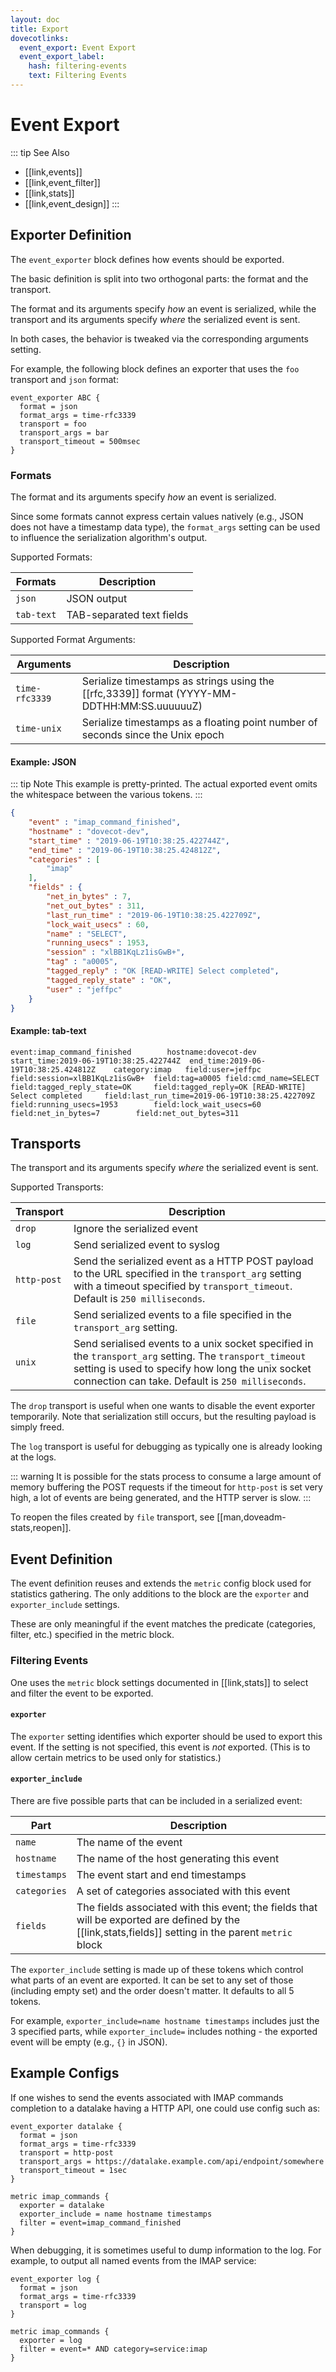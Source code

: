 ```yaml
---
layout: doc
title: Export
dovecotlinks:
  event_export: Event Export
  event_export_label:
    hash: filtering-events
    text: Filtering Events
---
```


# Event Export

::: tip See Also
* [[link,events]]
* [[link,event_filter]]
* [[link,stats]]
* [[link,event_design]]
:::

## Exporter Definition

The `event_exporter` block defines how events should be exported.

The basic definition is split into two orthogonal parts: the format and
the transport.

The format and its arguments specify *how* an event is serialized, while the
transport and its arguments specify *where* the serialized event is sent.

In both cases, the behavior is tweaked via the corresponding arguments
setting.

For example, the following block defines an exporter that uses the `foo`
transport and `json` format:

```[dovecot.conf]
event_exporter ABC {
  format = json
  format_args = time-rfc3339
  transport = foo
  transport_args = bar
  transport_timeout = 500msec
}
```

### Formats

The format and its arguments specify *how* an event is serialized.

Since some formats cannot express certain values natively (e.g., JSON does not
have a timestamp data type), the `format_args` setting can be used to
influence the serialization algorithm's output.

Supported Formats:

| Formats | Description |
| ------- | ----------- |
| `json` | JSON output |
| `tab-text` | TAB-separated text fields |

Supported Format Arguments:

| Arguments | Description |
| --------- | ----------- |
| `time-rfc3339` | Serialize timestamps as strings using the [[rfc,3339]] format (YYYY-MM-DDTHH:MM:SS.uuuuuuZ) |
| `time-unix` | Serialize timestamps as a floating point number of seconds since the Unix epoch |

#### Example: JSON

::: tip Note
This example is pretty-printed.  The actual exported event omits the
whitespace between the various tokens.
:::

```json
{
    "event" : "imap_command_finished",
    "hostname" : "dovecot-dev",
    "start_time" : "2019-06-19T10:38:25.422744Z",
    "end_time" : "2019-06-19T10:38:25.424812Z",
    "categories" : [
        "imap"
    ],
    "fields" : {
        "net_in_bytes" : 7,
        "net_out_bytes" : 311,
        "last_run_time" : "2019-06-19T10:38:25.422709Z",
        "lock_wait_usecs" : 60,
        "name" : "SELECT",
        "running_usecs" : 1953,
        "session" : "xlBB1KqLz1isGwB+",
        "tag" : "a0005",
        "tagged_reply" : "OK [READ-WRITE] Select completed",
        "tagged_reply_state" : "OK",
        "user" : "jeffpc"
    }
}
```

#### Example: tab-text

```
event:imap_command_finished        hostname:dovecot-dev    start_time:2019-06-19T10:38:25.422744Z  end_time:2019-06-19T10:38:25.424812Z    category:imap   field:user=jeffpc       field:session=xlBB1KqLz1isGwB+  field:tag=a0005 field:cmd_name=SELECT       field:tagged_reply_state=OK     field:tagged_reply=OK [READ-WRITE] Select completed     field:last_run_time=2019-06-19T10:38:25.422709Z field:running_usecs=1953        field:lock_wait_usecs=60        field:net_in_bytes=7        field:net_out_bytes=311
```

## Transports

The transport and its arguments specify *where* the serialized event is sent.

Supported Transports:

| Transport | Description |
| --------- | ----------- |
| `drop` | Ignore the serialized event |
| `log` | Send serialized event to syslog |
| `http-post` | Send the serialized event as a HTTP POST payload to the URL specified in the `transport_arg` setting with a timeout specified by `transport_timeout`. Default is `250 milliseconds`. |
| `file` | Send serialized events to a file specified in the `transport_arg` setting. |
| `unix` | Send serialised events to a unix socket specified in the `transport_arg` setting. The `transport_timeout` setting is used to specify how long the unix socket connection can take. Default is `250 milliseconds`. |

The `drop` transport is useful when one wants to disable the event exporter
temporarily.  Note that serialization still occurs, but the resulting
payload is simply freed.

The `log` transport is useful for debugging as typically one is already
looking at the logs.

::: warning
It is possible for the stats process to consume a large amount of
memory buffering the POST requests if the timeout for `http-post` is set
very high, a lot of events are being generated, and the HTTP server is slow.
:::

To reopen the files created by `file` transport, see
[[man,doveadm-stats,reopen]].

## Event Definition

The event definition reuses and extends the `metric` config block used for
statistics gathering. The only additions to the block are the `exporter` and
`exporter_include` settings.

These are only meaningful if the event matches the predicate (categories,
filter, etc.) specified in the metric block.

### Filtering Events

One uses the `metric` block settings documented in [[link,stats]] to
select and filter the event to be exported.

#### `exporter`

The `exporter` setting identifies which exporter should be used to export this
event.  If the setting is not specified, this event is *not* exported.  (This
is to allow certain metrics to be used only for statistics.)

#### `exporter_include`

There are five possible parts that can be included in a serialized event:

| Part | Description |
| ---- | ----------- |
| `name` | The name of the event |
| `hostname` | The name of the host generating this event |
| `timestamps` | The event start and end timestamps |
| `categories` | A set of categories associated with this event |
| `fields` | The fields associated with this event; the fields that will be exported are defined by the [[link,stats,fields]] setting in the parent `metric` block |

The `exporter_include` setting is made up of these tokens which control what
parts of an event are exported.  It can be set to any set of those
(including empty set) and the order doesn't matter.  It defaults to all 5
tokens.

For example, `exporter_include=name hostname timestamps` includes just the 3
specified parts, while `exporter_include=` includes nothing - the exported
event will be empty (e.g., `{}` in JSON).

## Example Configs

If one wishes to send the events associated with IMAP commands completion to
a datalake having a HTTP API, one could use config such as:

```[dovecot.conf]
event_exporter datalake {
  format = json
  format_args = time-rfc3339
  transport = http-post
  transport_args = https://datalake.example.com/api/endpoint/somewhere
  transport_timeout = 1sec
}

metric imap_commands {
  exporter = datalake
  exporter_include = name hostname timestamps
  filter = event=imap_command_finished
}
```

When debugging, it is sometimes useful to dump information to the log.
For example, to output all named events from the IMAP service:

```[dovecot.conf]
event_exporter log {
  format = json
  format_args = time-rfc3339
  transport = log
}

metric imap_commands {
  exporter = log
  filter = event=* AND category=service:imap
}
```
